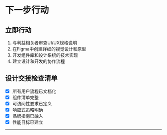 # 下一步行动

## 立即行动

1. 与利益相关者审查UI/UX规格说明
2. 在Figma中创建详细的视觉设计和原型
3. 开发组件库和设计系统的技术实现
4. 建立设计和开发的协作流程

## 设计交接检查清单

- [x] 所有用户流程已文档化
- [x] 组件清单完整
- [x] 可访问性要求已定义
- [x] 响应式策略明确
- [x] 品牌指南已融入
- [x] 性能目标已建立

---
